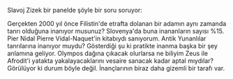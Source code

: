 Slavoj Zizek bir panelde şöyle bir soru soruyor:

Gerçekten 2000 yıl önce Filistin'de etrafta dolanan bir adamın aynı zamanda tanrı olduğuna inanıyor musunuz? Slovenya'da buna inananların sayısı %15. 
Pier Nidal Pierre Vidal-Naquet'in kitabıydı sanıyorum. Antik Yunanlılar tanrılarına inanıyor muydu? 
Gösterdiği şu ki pratikte inanma başka bir şey anlamına geliyor. 
Olympos dağına çıkacak olurlarsa ne biliyim Zeus ile Afrodit'i yatakta yakalayacaklarını vesaire sanacak kadar aptal mıydılar? 
Görülüyor ki durum böyle değil. İnançlarının biraz daha gizemli bir tarafı var. 
